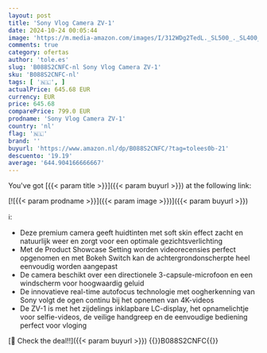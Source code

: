 ```yaml
---
layout: post
title: 'Sony Vlog Camera ZV-1'
date: 2024-10-24 00:05:44
image: 'https://m.media-amazon.com/images/I/312WDg2TedL._SL500_._SL400_.jpg'
comments: true
category: ofertas
author: 'tole.es'
slug: 'B088S2CNFC-nl Sony Vlog Camera ZV-1'
sku: 'B088S2CNFC-nl'
tags: [ '🇳🇱', ]
actualPrice: 645.68 EUR
currency: EUR
price: 645.68
comparePrice: 799.0 EUR
prodname: 'Sony Vlog Camera ZV-1'
country: 'nl'
flag: '🇳🇱'
brand: ''
buyurl: 'https://www.amazon.nl/dp/B088S2CNFC/?tag=tolees0b-21'
descuento: '19.19'
average: '644.904166666667'
---
```


You've got [{{< param title >}}]({{< param buyurl >}}) at the following link:

[![{{< param prodname >}}]({{< param image >}})]({{< param buyurl >}})

ℹ️:

- Deze premium camera geeft huidtinten met soft skin effect zacht en natuurlijk weer en zorgt voor een optimale gezichtsverlichting
- Met de Product Showcase Setting worden videorecensies perfect opgenomen en met Bokeh Switch kan de achtergrondonscherpte heel eenvoudig worden aangepast
- De camera beschikt over een directionele 3-capsule-microfoon en een windscherm voor hoogwaardig geluid
- De innovatieve real-time autofocus technologie met oogherkenning van Sony volgt de ogen continu bij het opnemen van 4K-videos
- De ZV-1 is met het zijdelings inklapbare LC-display, het opnamelichtje voor selfie-videos, de veilige handgreep en de eenvoudige bediening perfect voor vloging

[🛒 Check the deal!!]({{< param buyurl >}})
{{<world>}}B088S2CNFC{{</world>}}
